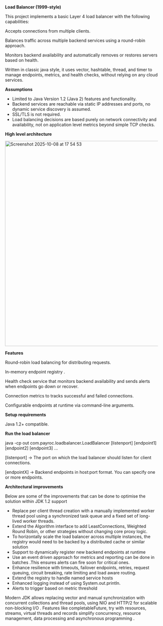 ******Load Balancer (1999-style)******

This project implements a basic Layer 4 load balancer with the following capabilities:

Accepts connections from multiple clients.

Balances traffic across multiple backend services using a round-robin approach.

Monitors backend availability and automatically removes or restores servers based on health.

Written in classic java style, it uses vector, hashtable, thread, and timer to manage endpoints, metrics, and health
checks, without relying on any cloud services.

****Assumptions****

- Limited to Java Version 1.2 (Java 2) features and functionality.
- Backend services are reachable via static IP addresses and ports, no dynamic service discovery is assumed.
- SSL/TLS is not required.
- Load balancing decisions are based purely on network connectivity and availability, not on application level metrics beyond simple TCP checks.

****High level architecture****

<img width="850" height="675" alt="Screenshot 2025-10-08 at 17 54 53" src="https://github.com/user-attachments/assets/c8e5d40a-dda3-4b04-bcb1-c73df4b9b872" />

****Features****

Round-robin load balancing for distributing requests.

In-memory endpoint registry .

Health check service that monitors backend availability and sends alerts when endpoints go down or recover.

Connection metrics to tracks successful and failed connections.

Configurable endpoints at runtime via command-line arguments.

****Setup requirements****

Java 1.2+ compatible.

****Run the load balancer****

java -cp out com.payroc.loadbalancer.LoadBalancer [listenport] [endpoint1] [endpoint2] [endpoint3] ...

[listenport] → The port on which the load balancer should listen for client connections.

[endpointX] → Backend endpoints in host:port format. You can specify one or more endpoints.

****Architectural improvements****

Below are some of the improvements that can be done to optimise the solution within JDK 1.2 support

- Replace per client thread creation with a manually implemented worker thread pool using a synchronized task queue and
  a fixed set of long-lived worker threads.
- Extend the Algorithm interface to add LeastConnections, Weighted Round Robin, or other strategies without changing
  core proxy logic.
- To horizontally scale the load balancer across multiple instances, the registry would need to be backed by a distributed cache or similar solution
- Support to dynamically register new backend endpoints at runtime
- Use an event driven approach for metrics and reporting can be done in batches .This ensures alerts can fire soon for critical ones.
- Enhance resilience with timeouts, failover endpoints, retries, request queuing, circuit breaking, rate limiting and
  load aware routing.
- Extend the registry to handle named service hosts
- Enhanced logging instead of using System.out.println.
- Alerts to trigger based on metric threshold

Modern JDK allows replacing vector and manual synchronization with concurrent collections and thread pools, using NIO and HTTP/2 for scalable non-blocking I/O . Features like  completableFuture, try with resources, streams, virtual threads and records simplify concurrency, resource management, data processing and asynchronous programming .


